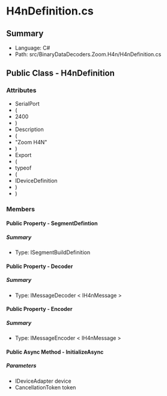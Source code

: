 ﻿# H4nDefinition.cs

## Summary

* Language: C#
* Path: src/BinaryDataDecoders.Zoom.H4n/H4nDefinition.cs

## Public Class - H4nDefinition

### Attributes

 - SerialPort
 - (
 - 2400
 - )
 - Description
 - (
 - "Zoom H4N"
 - )
 - Export
 - (
 - typeof
 - (
 - IDeviceDefinition
 - )
 - )

### Members

#### Public Property - SegmentDefintion

##### Summary

 * Type: ISegmentBuildDefinition 

#### Public Property - Decoder

##### Summary

 * Type: IMessageDecoder < IH4nMessage > 

#### Public Property - Encoder

##### Summary

 * Type: IMessageEncoder < IH4nMessage > 

#### Public Async Method - InitializeAsync

#####  Parameters

 - IDeviceAdapter device 
 - CancellationToken token 

